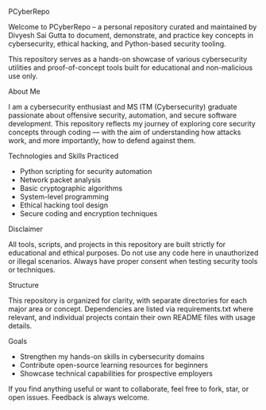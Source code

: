 PCyberRepo

Welcome to PCyberRepo – a personal repository curated and maintained by Divyesh Sai Gutta to document, demonstrate, and practice key concepts in cybersecurity, ethical hacking, and Python-based security tooling.

This repository serves as a hands-on showcase of various cybersecurity utilities and proof-of-concept tools built for educational and non-malicious use only.

About Me

I am a cybersecurity enthusiast and MS ITM (Cybersecurity) graduate passionate about offensive security, automation, and secure software development. This repository reflects my journey of exploring core security concepts through coding — with the aim of understanding how attacks work, and more importantly, how to defend against them.

Technologies and Skills Practiced

- Python scripting for security automation
- Network packet analysis
- Basic cryptographic algorithms
- System-level programming
- Ethical hacking tool design
- Secure coding and encryption techniques

Disclaimer

All tools, scripts, and projects in this repository are built strictly for educational and ethical purposes. Do not use any code here in unauthorized or illegal scenarios. Always have proper consent when testing security tools or techniques.

Structure

This repository is organized for clarity, with separate directories for each major area or concept. Dependencies are listed via requirements.txt where relevant, and individual projects contain their own README files with usage details.

Goals

- Strengthen my hands-on skills in cybersecurity domains
- Contribute open-source learning resources for beginners
- Showcase technical capabilities for prospective employers

If you find anything useful or want to collaborate, feel free to fork, star, or open issues. Feedback is always welcome.
